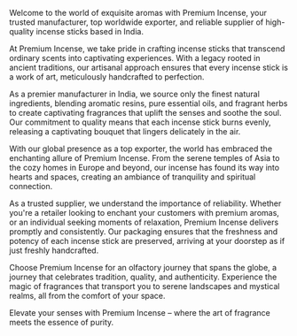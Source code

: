 Welcome to the world of exquisite aromas with Premium Incense, your trusted manufacturer, top worldwide exporter, and reliable supplier of high-quality incense sticks based in India.

At Premium Incense, we take pride in crafting incense sticks that transcend ordinary scents into captivating experiences. With a legacy rooted in ancient traditions, our artisanal approach ensures that every incense stick is a work of art, meticulously handcrafted to perfection.

As a premier manufacturer in India, we source only the finest natural ingredients, blending aromatic resins, pure essential oils, and fragrant herbs to create captivating fragrances that uplift the senses and soothe the soul. Our commitment to quality means that each incense stick burns evenly, releasing a captivating bouquet that lingers delicately in the air.

With our global presence as a top exporter, the world has embraced the enchanting allure of Premium Incense. From the serene temples of Asia to the cozy homes in Europe and beyond, our incense has found its way into hearts and spaces, creating an ambiance of tranquility and spiritual connection.

As a trusted supplier, we understand the importance of reliability. Whether you're a retailer looking to enchant your customers with premium aromas, or an individual seeking moments of relaxation, Premium Incense delivers promptly and consistently. Our packaging ensures that the freshness and potency of each incense stick are preserved, arriving at your doorstep as if just freshly handcrafted.

Choose Premium Incense for an olfactory journey that spans the globe, a journey that celebrates tradition, quality, and authenticity. Experience the magic of fragrances that transport you to serene landscapes and mystical realms, all from the comfort of your space.

Elevate your senses with Premium Incense – where the art of fragrance meets the essence of purity.
